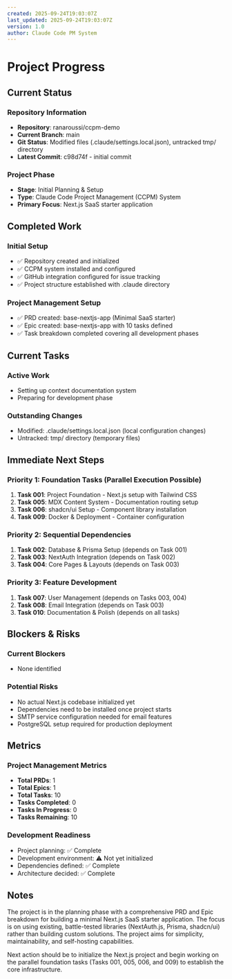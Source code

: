 ```yaml
---
created: 2025-09-24T19:03:07Z
last_updated: 2025-09-24T19:03:07Z
version: 1.0
author: Claude Code PM System
---
```


# Project Progress

## Current Status

### Repository Information
- **Repository**: ranaroussi/ccpm-demo
- **Current Branch**: main
- **Git Status**: Modified files (.claude/settings.local.json), untracked tmp/ directory
- **Latest Commit**: c98d74f - initial commit

### Project Phase
- **Stage**: Initial Planning & Setup
- **Type**: Claude Code Project Management (CCPM) System
- **Primary Focus**: Next.js SaaS starter application

## Completed Work

### Initial Setup
- ✅ Repository created and initialized
- ✅ CCPM system installed and configured
- ✅ GitHub integration configured for issue tracking
- ✅ Project structure established with .claude directory

### Project Management Setup
- ✅ PRD created: base-nextjs-app (Minimal SaaS starter)
- ✅ Epic created: base-nextjs-app with 10 tasks defined
- ✅ Task breakdown completed covering all development phases

## Current Tasks

### Active Work
- Setting up context documentation system
- Preparing for development phase

### Outstanding Changes
- Modified: .claude/settings.local.json (local configuration changes)
- Untracked: tmp/ directory (temporary files)

## Immediate Next Steps

### Priority 1: Foundation Tasks (Parallel Execution Possible)
1. **Task 001**: Project Foundation - Next.js setup with Tailwind CSS
2. **Task 005**: MDX Content System - Documentation routing setup
3. **Task 006**: shadcn/ui Setup - Component library installation
4. **Task 009**: Docker & Deployment - Container configuration

### Priority 2: Sequential Dependencies
1. **Task 002**: Database & Prisma Setup (depends on Task 001)
2. **Task 003**: NextAuth Integration (depends on Task 002)
3. **Task 004**: Core Pages & Layouts (depends on Task 003)

### Priority 3: Feature Development
1. **Task 007**: User Management (depends on Tasks 003, 004)
2. **Task 008**: Email Integration (depends on Task 003)
3. **Task 010**: Documentation & Polish (depends on all tasks)

## Blockers & Risks

### Current Blockers
- None identified

### Potential Risks
- No actual Next.js codebase initialized yet
- Dependencies need to be installed once project starts
- SMTP service configuration needed for email features
- PostgreSQL setup required for production deployment

## Metrics

### Project Management Metrics
- **Total PRDs**: 1
- **Total Epics**: 1
- **Total Tasks**: 10
- **Tasks Completed**: 0
- **Tasks In Progress**: 0
- **Tasks Remaining**: 10

### Development Readiness
- Project planning: ✅ Complete
- Development environment: ⚠️ Not yet initialized
- Dependencies defined: ✅ Complete
- Architecture decided: ✅ Complete

## Notes

The project is in the planning phase with a comprehensive PRD and Epic breakdown for building a minimal Next.js SaaS starter application. The focus is on using existing, battle-tested libraries (NextAuth.js, Prisma, shadcn/ui) rather than building custom solutions. The project aims for simplicity, maintainability, and self-hosting capabilities.

Next action should be to initialize the Next.js project and begin working on the parallel foundation tasks (Tasks 001, 005, 006, and 009) to establish the core infrastructure.